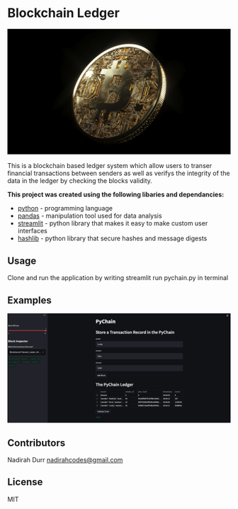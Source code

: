 # Blockchain Ledger

![Crypto Image](images/crypto.jpg)

This is a blockchain based ledger system which allow users to transer financial transactions between senders as well as verifys the integrity of the data in the ledger by checking the blocks validity. 


**This project was created using the following libaries and dependancies:**

* [python](https://www.python.org/) - programming language
* [pandas](https://pandas.pydata.org/)  - manipulation tool used for data analysis 
* [streamlit](https://docs.streamlit.io/) - python library that makes it easy to make custom user interfaces 
* [hashlib](https://docs.python.org/3/library/hashlib.html) - python library that secure hashes and message digests 

## Usage

Clone and run the application by writing streamlit run pychain.py in terminal

## Examples
![Blockchain Ledger](images/blockchain-ledger.png)

## Contributors

Nadirah Durr
nadirahcodes@gmail.com

## License
MIT
